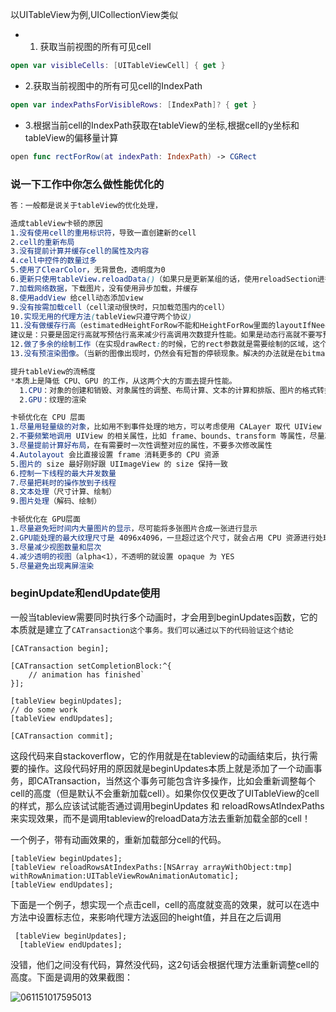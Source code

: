 以UITableView为例,UICollectionView类似

- 1. 获取当前视图的所有可见cell

```kotlin
open var visibleCells: [UITableViewCell] { get }
```

- 2.获取当前视图中的所有可见cell的IndexPath

```kotlin
open var indexPathsForVisibleRows: [IndexPath]? { get }
```

- 3.根据当前cell的IndexPath获取在tableView的坐标,根据cell的y坐标和tableView的偏移量计算

```swift
open func rectForRow(at indexPath: IndexPath) -> CGRect
```

### 说一下工作中你怎么做性能优化的

```css
答：一般都是说关于tableView的优化处理，

造成tableView卡顿的原因
1.没有使用cell的重用标识符，导致一直创建新的cell
2.cell的重新布局
3.没有提前计算并缓存cell的属性及内容
4.cell中控件的数量过多
5.使用了ClearColor，无背景色，透明度为0
6.更新只使用tableView.reloadData()（如果只是更新某组的话，使用reloadSection进行局部更新）
7.加载网络数据，下载图片，没有使用异步加载，并缓存
8.使用addView 给cell动态添加view
9.没有按需加载cell（cell滚动很快时，只加载范围内的cell）
10.实现无用的代理方法(tableView只遵守两个协议)
11.没有做缓存行高（estimatedHeightForRow不能和HeightForRow里面的layoutIfNeed同时存在，这两者同时存在才会出现“窜动”的bug。
建议是：只要是固定行高就写预估行高来减少行高调用次数提升性能。如果是动态行高就不要写预估方法了，用一个行高的缓存字典来减少代码的调用次数即可）
12.做了多余的绘制工作（在实现drawRect:的时候，它的rect参数就是需要绘制的区域，这个区域之外的不需要进行绘制）
13.没有预渲染图像。（当新的图像出现时，仍然会有短暂的停顿现象。解决的办法就是在bitmap context里先将其画一遍，导出成UIImage对象，然后再绘制到屏幕）

提升tableView的流畅度
*本质上是降低 CPU、GPU 的工作，从这两个大的方面去提升性能。
  1.CPU：对象的创建和销毁、对象属性的调整、布局计算、文本的计算和排版、图片的格式转换和解码、图像的绘制
  2.GPU：纹理的渲染

卡顿优化在 CPU 层面
1.尽量用轻量级的对象，比如用不到事件处理的地方，可以考虑使用 CALayer 取代 UIView
2.不要频繁地调用 UIView 的相关属性，比如 frame、bounds、transform 等属性，尽量减少不必要的修改
3.尽量提前计算好布局，在有需要时一次性调整对应的属性，不要多次修改属性
4.Autolayout 会比直接设置 frame 消耗更多的 CPU 资源
5.图片的 size 最好刚好跟 UIImageView 的 size 保持一致
6.控制一下线程的最大并发数量
7.尽量把耗时的操作放到子线程
8.文本处理（尺寸计算、绘制）
9.图片处理（解码、绘制）

卡顿优化在 GPU层面
1.尽量避免短时间内大量图片的显示，尽可能将多张图片合成一张进行显示
2.GPU能处理的最大纹理尺寸是 4096x4096，一旦超过这个尺寸，就会占用 CPU 资源进行处理，所以纹理尽量不要超过这个尺寸
3.尽量减少视图数量和层次
4.减少透明的视图（alpha<1），不透明的就设置 opaque 为 YES
5.尽量避免出现离屏渲染
```

### beginUpdate和endUpdate使用

一般当tableview需要同时执行多个动画时，才会用到beginUpdates函数，它的本质就是建立了`CATransaction这个事务。我们可以通过以下的代码验证这个结论`

```
[CATransaction begin];

[CATransaction setCompletionBlock:^{
    // animation has finished`
}];

[tableView beginUpdates];
// do some work
[tableView endUpdates];

[CATransaction commit];
```

这段代码来自stackoverflow，它的作用就是在tableview的动画结束后，执行需要的操作。这段代码好用的原因就是beginUpdates本质上就是添加了一个动画事务，即CATransaction，当然这个事务可能包含许多操作，比如会重新调整每个cell的高度（但是默认不会重新加载cell）。如果你仅仅更改了UITableView的cell的样式，那么应该试试能否通过调用beginUpdates 和 reloadRowsAtIndexPaths 来实现效果，而不是调用tableview的reloadData方法去重新加载全部的cell！

一个例子，带有动画效果的，重新加载部分cell的代码。

```
[tableView beginUpdates];
[tableView reloadRowsAtIndexPaths:[NSArray arrayWithObject:tmp] withRowAnimation:UITableViewRowAnimationAutomatic];
[tableView endUpdates];
```

下面是一个例子，想实现一个点击cell，cell的高度就变高的效果，就可以在选中方法中设置标志位，来影响代理方法返回的height值，并且在之后调用

```
 [tableView beginUpdates];
  [tableView endUpdates];
```

没错，他们之间没有代码，算然没代码，这2句话会根据代理方法重新调整cell的高度。下面是调用的效果截图：

![061151017595013](/Users/fly/Desktop/Note/iOS/图片/061151017595013.png)
